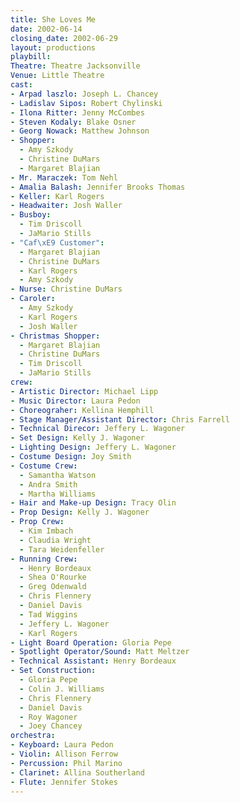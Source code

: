 ```yaml
---
title: She Loves Me
date: 2002-06-14
closing_date: 2002-06-29
layout: productions
playbill:
Theatre: Theatre Jacksonville
Venue: Little Theatre
cast:
- Arpad laszlo: Joseph L. Chancey
- Ladislav Sipos: Robert Chylinski
- Ilona Ritter: Jenny McCombes
- Steven Kodaly: Blake Osner
- Georg Nowack: Matthew Johnson
- Shopper:
  - Amy Szkody
  - Christine DuMars
  - Margaret Blajian
- Mr. Maraczek: Tom Nehl
- Amalia Balash: Jennifer Brooks Thomas
- Keller: Karl Rogers
- Headwaiter: Josh Waller
- Busboy:
  - Tim Driscoll
  - JaMario Stills
- "Caf\xE9 Customer":
  - Margaret Blajian
  - Christine DuMars
  - Karl Rogers
  - Amy Szkody
- Nurse: Christine DuMars
- Caroler:
  - Amy Szkody
  - Karl Rogers
  - Josh Waller
- Christmas Shopper:
  - Margaret Blajian
  - Christine DuMars
  - Tim Driscoll
  - JaMario Stills
crew:
- Artistic Director: Michael Lipp
- Music Director: Laura Pedon
- Choreograher: Kellina Hemphill
- Stage Manager/Assistant Director: Chris Farrell
- Technical Direcor: Jeffery L. Wagoner
- Set Design: Kelly J. Wagoner
- Lighting Design: Jeffery L. Wagoner
- Costume Design: Joy Smith
- Costume Crew:
  - Samantha Watson
  - Andra Smith
  - Martha Williams
- Hair and Make-up Design: Tracy Olin
- Prop Design: Kelly J. Wagoner
- Prop Crew:
  - Kim Imbach
  - Claudia Wright
  - Tara Weidenfeller
- Running Crew:
  - Henry Bordeaux
  - Shea O'Rourke
  - Greg Odenwald
  - Chris Flennery
  - Daniel Davis
  - Tad Wiggins
  - Jeffery L. Wagoner
  - Karl Rogers
- Light Board Operation: Gloria Pepe
- Spotlight Operator/Sound: Matt Meltzer
- Technical Assistant: Henry Bordeaux
- Set Construction:
  - Gloria Pepe
  - Colin J. Williams
  - Chris Flennery
  - Daniel Davis
  - Roy Wagoner
  - Joey Chancey
orchestra:
- Keyboard: Laura Pedon
- Violin: Allison Ferrow
- Percussion: Phil Marino
- Clarinet: Allina Southerland
- Flute: Jennifer Stokes
---
```

